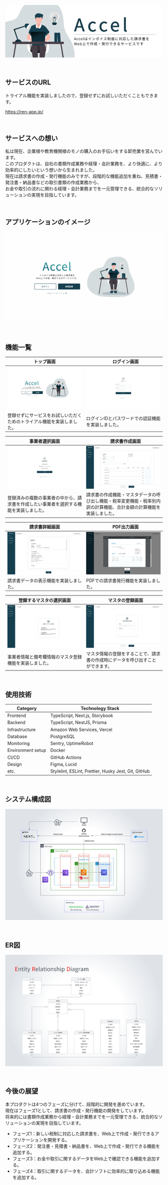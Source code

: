 ![ヘッダー画像](/docs/img/header/header.png)

<br />

## サービスのURL

トライアル機能を実装しましたので、登録せずにお試しいただくこともできます。

https://ren-app.jp/ 

<br />

## サービスへの想い

私は現在、企業様や教育機関様のモノの購入のお手伝いをする卸売業を営んでいます。  
このプロダクトは、自社の書類作成業務や経理・会計業務を、より快適に、より効率的にしたいという想いから生まれました。  
現在は請求書の作成・発行機能のみですが、段階的な機能追加を重ね、見積書・発注書・納品書などの取引書類の作成業務から、  
お金や取引の流れに関わる経理・会計業務までを一元管理できる、統合的なソリューションの実現を目指しています。

<br />

## アプリケーションのイメージ
![アプリケーションのイメージ](/docs/img/app-view/app-view_1.1.gif)

<br />

## 機能一覧
| トップ画面 |　ログイン画面 |
| ---- | ---- |
| ![Top画面](/docs/img/app-view/welcome_1.1.png) | ![ログイン画面](/docs/img/app-view/login_1.1.png) |
| 登録せずにサービスをお試しいただくためのトライアル機能を実装しました。 | ログインIDとパスワードでの認証機能を実装しました。 |

| 事業者選択画面 |　請求書作成画面 |
| ---- | ---- |
| ![事業者選択画面](/docs/img/app-view/select-business_1.1.png) | ![請求書作成画面](/docs/img/app-view/create-invoice_1.1.png) |
| 登録済みの複数の事業者の中から、請求書を作成したい事業者を選択する機能を実装しました。 | 請求書の作成機能・マスタデータの呼び出し機能・税率変更機能・税率別内訳の計算機能、合計金額の計算機能を実装しました。 |

| 請求書詳細画面 |　PDF出力画面 |
| ---- | ---- |
| ![請求書詳細画面](/docs/img/app-view/invoice-detail_1.1.png) | ![　PDF出力画面](/docs/img/app-view/print-invoice_1.1.png) |
| 請求書データの表示機能を実装しました。 | PDFでの請求書発行機能を実装しました。 |

| 登録するマスタの選択画面 |　マスタの登録画面 |
| ---- | ---- |
| ![請求書詳細画面](/docs/img/app-view/select-master_1.1.png) | ![　PDF出力画面](/docs/img/app-view/master-register-form_1.1.png) |
| 事業者情報と備考欄情報のマスタ登録機能を実装しました。 | マスタ情報の登録をすることで、請求書の作成時にデータを呼び出すことができます。 |

<br />

## 使用技術

| Category          | Technology Stack                                     |
| ----------------- | --------------------------------------------------   |
| Frontend          | TypeScript, Next.js, Storybook                       |
| Backend           | TypeScript, NestJS, Prisma                           |
| Infrastructure    | Amazon Web Services, Vercel                          |
| Database          | PostgreSQL                                           |
| Monitoring        | Sentry, UptimeRobot                                  |
| Environment setup | Docker                                               |
| CI/CD             | GitHub Actions                                       |
| Design            | Figma, Lucid                                         |
| etc.              | Stylelint, ESLint, Prettier, Husky Jest, Git, GitHub |

<br />

## システム構成図

![システム構成図](/docs/img/system-architecture/system-architecture_1.1.png)

<br />

## ER図

![ER図](/docs/img/entity-relationship-diagram/entity-relationship-diagram_1.6.png)

<br />

## 今後の展望

本プロダクトは4つのフェーズに分けて、段階的に開発を進めています。  
現在はフェーズ1として、請求書の作成・発行機能の開発をしています。  
将来的には書類作成業務から経理・会計業務までを一元管理できる、統合的なソリューションの実現を目指しています。  

- フェーズ1：新しい税制に対応した請求書を、Web上で作成・発行できるアプリケーションを開発する。
- フェーズ2：発注書・見積書・納品書を、Web上で作成・発行できる機能を追加する。
- フェーズ3：お金や取引に関するデータをWeb上で確認できる機能を追加する。
- フェーズ4：取引に関するデータを、会計ソフトに効率的に取り込める機能を追加する。